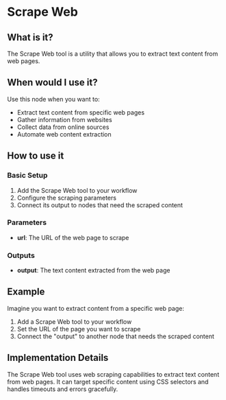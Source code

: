 # Scrape Web

## What is it?

The Scrape Web tool is a utility that allows you to extract text content from web pages.

## When would I use it?

Use this node when you want to:

- Extract text content from specific web pages
- Gather information from websites
- Collect data from online sources
- Automate web content extraction

## How to use it

### Basic Setup

1. Add the Scrape Web tool to your workflow
1. Configure the scraping parameters
1. Connect its output to nodes that need the scraped content

### Parameters

- **url**: The URL of the web page to scrape

### Outputs

- **output**: The text content extracted from the web page

## Example

Imagine you want to extract content from a specific web page:

1. Add a Scrape Web tool to your workflow
1. Set the URL of the page you want to scrape
1. Connect the "output" to another node that needs the scraped content

## Implementation Details

The Scrape Web tool uses web scraping capabilities to extract text content from web pages. It can target specific content using CSS selectors and handles timeouts and errors gracefully.
